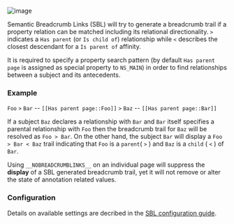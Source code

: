 ![image](https://cloud.githubusercontent.com/assets/1245473/16253761/85daa7b2-3839-11e6-833e-6ec2bc15756b.png)

Semantic Breadcrumb Links (SBL) will try to generate a breadcrumb trail if a property relation can be matched
including its relational directionality. `>` indicates a `Has parent` (or `Is child of`) relationship while
`<` describes the closest descendant for a `Is parent of` affinity.

It is required to specify a property search pattern (by default `Has parent page` is assigned
as special property to `NS_MAIN`) in order to find relationships between a subject and its
antecedents.

### Example

`Foo` `>` `Bar` -- `[[Has parent page::Foo]]` `>` `Baz` -- `[[Has parent page::Bar]]`

If a subject `Baz` declares a relationship with `Bar` and `Bar` itself specifies
a parental relationship with `Foo` then the breadcrumb trail for `Baz` will be resolved as
`Foo > Bar`. On the other hand, the subject `Bar` will display a `Foo > Bar < Baz` trail
indicating that `Foo` is a `parent`( `>` ) and `Baz` is a `child` ( `<` ) of `Bar`.

Using `__NOBREADCRUMBLINKS__` on an individual page will suppress the __display__ of a SBL
generated breadcrumb trail, yet it will not remove or alter the state of annotation related
values.

### Configuration

Details on available settings are decribed in the [SBL configuration guide](00-configurations.md).
